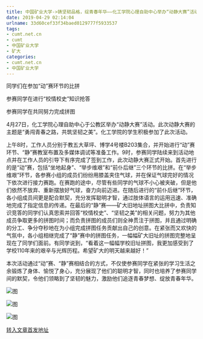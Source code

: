 ```yaml
---
title: 中国矿业大学->铸坚韧品格，绽青春年华——化工学院心理自助中心举办“动静大赛”活动 | cumt.net.cn
date: 2019-04-29 02:14:04
urlname: 33d60cef33f34baed0129777f5933537
tags: 
- cumt.net.cn
- cumt
- 中国矿业大学
- 矿大
categories:
- cumt.net.cn
- 中国矿业大学
---
```


同学们在参加“动”赛环节的比拼

参赛同学在进行“校情校史”知识抢答

参赛同学在共同努力完成拼图

4月27日，化工学院心理自助中心于公教区举办“动静大赛”活动。此次动静大赛的主题是“勇闯青春之路，共筑坚韧之美”。化工学院的学生积极参加了此次活动。

上午8时，工作人员分别于教五大草坪、博学4号楼B203集合，并开始进行“动”赛环节、“静”赛教室布置及多媒体调试等准备工作。9时，参赛同学陆续来到活动地点并在工作人员的引导下有序完成了签到工作，此次动静大赛正式开始。首先进行的是“动”赛，包括“坐地起身”、“举步维艰”和“前仆后继”三个环节的比拼。在“举步维艰”环节，各参赛小组的成员们纷纷用膝盖夹住气球，并在保证气球完好的情况下依次进行接力赛跑。在赛跑的途中，尽管有些同学的气球不小心被夹破，但是他们依然不放弃、重新摆放好气球，奋力向前迈进。在随后进行的“前仆后继”环节，各小组成员间更是配合默契，充分发挥聪明才智，通过肢体语言的运用迅速、准确地完成了指定信息的传递。在最后的“静”赛――矿大旧地址拼图大比拼中，负责知识竞答的同学们认真思索并回答“校情校史”、“坚韧之美”的相关问题，努力为其他成员争取更多的拼图时间；而负责拼图的成员们则全神贯注于拼图，并且通过明确的分工、争分夺秒地在为小组完成拼图任务贡献出自己的创意。在紧张而又欢快的气氛中，各小组相继完成了“静”赛中的拼图任务，一幅幅矿大旧址的拼图完整地呈现在了同学们面前。有同学说到，“看着这一幅幅学校旧址拼图，我更加感受到了学校110年来的艰辛与光辉历程。希望矿大的明天越来越好！”

本次活动通过“动”赛、“静”赛相结合的方式，不仅使参赛同学在紧张的学习生活之余锻炼了身体、愉悦了身心，充分展现了他们的聪明才智，同时也培养了参赛同学间的默契，令他们领略到了坚韧的魅力，激励他们追逐青春梦想、绽放青春年华。

![图](http://xwzx.cumt.edu.cn/_upload/article/images/e3/8a/7386bd7e4004bbe15a7afa6e087a/c158147e-02fe-49c2-b03b-5cbd941bb4ac.jpg)

![图](http://xwzx.cumt.edu.cn/_upload/article/images/e3/8a/7386bd7e4004bbe15a7afa6e087a/f7b4ce58-6ad8-420f-8320-a737f10de996.jpg)

![图](http://xwzx.cumt.edu.cn/_upload/article/images/e3/8a/7386bd7e4004bbe15a7afa6e087a/fd9a9365-4794-479f-ab63-2d1229996b4f.jpg)

[转入文章首发地址](http://xwzx.cumt.edu.cn/f8/9f/c523a522399/page.htm)